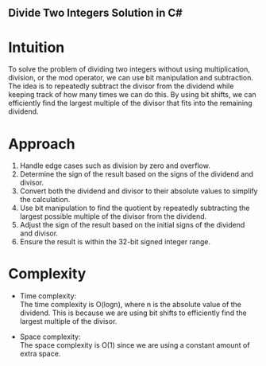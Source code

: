 ## Divide Two Integers Solution in C#

Intuition
=========

To solve the problem of dividing two integers without using multiplication, division, or the mod operator, we can use bit manipulation and subtraction. The idea is to repeatedly subtract the divisor from the dividend while keeping track of how many times we can do this. By using bit shifts, we can efficiently find the largest multiple of the divisor that fits into the remaining dividend.

Approach
========

1.  Handle edge cases such as division by zero and overflow.
2.  Determine the sign of the result based on the signs of the dividend and divisor.
3.  Convert both the dividend and divisor to their absolute values to simplify the calculation.
4.  Use bit manipulation to find the quotient by repeatedly subtracting the largest possible multiple of the divisor from the dividend.
5.  Adjust the sign of the result based on the initial signs of the dividend and divisor.
6.  Ensure the result is within the 32-bit signed integer range.

Complexity
==========

-   Time complexity:\
    The time complexity is O(logn), where n is the absolute value of the dividend. This is because we are using bit shifts to efficiently find the largest multiple of the divisor.

-   Space complexity:\
    The space complexity is O(1) since we are using a constant amount of extra space.
